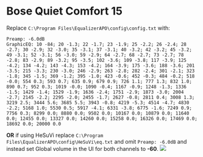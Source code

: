 # Bose Quiet Comfort 15
Replace `C:\Program Files\EqualizerAPO\config\config.txt` with:
```
Preamp: -6.0dB
GraphicEQ: 10 -84; 20 -1.3; 22 -1.7; 23 -1.9; 25 -2.2; 26 -2.4; 28 -2.7; 30 -2.9; 32 -3.0; 35 -3.1; 37 -3.1; 40 -3.2; 42 -3.2; 45 -3.2; 49 -3.1; 52 -3.1; 56 -3.0; 59 -2.9; 64 -2.7; 68 -2.7; 73 -2.7; 78 -2.8; 83 -2.9; 89 -3.2; 95 -3.5; 102 -3.6; 109 -3.8; 117 -3.9; 125 -4.2; 134 -4.2; 143 -4.3; 153 -4.2; 164 -3.9; 175 -3.6; 188 -3.6; 201 -3.5; 215 -3.3; 230 -3.0; 246 -2.9; 263 -2.8; 282 -2.4; 301 -2.1; 323 -1.8; 345 -1.5; 369 -1.2; 395 -1.0; 423 -0.6; 452 -0.3; 484 -0.2; 518 -0.0; 554 0.3; 593 0.7; 635 0.9; 679 0.9; 726 1.1; 777 1.3; 832 1.0; 890 0.7; 952 0.3; 1019 -0.0; 1090 -0.4; 1167 -0.9; 1248 -1.3; 1336 -1.5; 1429 -1.4; 1529 -1.9; 1636 -2.4; 1751 -2.9; 1873 -3.0; 2004 -2.7; 2145 -2.2; 2295 -2.0; 2455 -1.7; 2627 -0.8; 2811 0.4; 3008 1.3; 3219 2.5; 3444 5.6; 3685 5.5; 3943 -0.8; 4219 -5.3; 4514 -4.7; 4830 -2.2; 5168 1.0; 5530 0.5; 5917 -4.1; 6331 -3.8; 6775 -1.6; 7249 0.9; 7756 0.3; 8299 0.0; 8880 0.0; 9502 0.0; 10167 0.0; 10879 0.0; 11640 0.0; 12455 0.0; 13327 0.0; 14260 0.0; 15258 0.0; 16326 0.0; 17469 0.0; 18692 0.0; 20000 0.0
```
**OR** if using HeSuVi replace `C:\Program Files\EqualizerAPO\config\HeSuVi\eq.txt` and omit `Preamp: -6.0dB` and instead set Global volume in the UI for both channels to **-60**.
![](https://raw.githubusercontent.com/jaakkopasanen/AutoEq/master/results/SBAF-Serious/innerfidelity/onear/Bose%20Quiet%20Comfort%2015/Bose%20Quiet%20Comfort%2015.png)